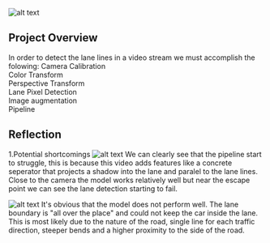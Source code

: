 ![alt text](videos/project_video_augmented.gif "Result")

## Project Overview

In order to detect the lane lines in a video stream we must accomplish the folowing:
Camera Calibration<br>
Color Transform<br>
Perspective Transform<br>
Lane Pixel Detection<br>
Image augmentation<br>
Pipeline<br>

## Reflection
1.Potential shortcomings 
![alt text](videos/challenge_video_augmented.gif "Result")
We can clearly see that the pipeline start to struggle, this is because this video adds features like a concrete seperator that projects a shadow into the lane and paralel to the lane lines. Close to the camera the model works relatively well but near the escape point we can see the lane detection starting to fail.<br>

![alt text](videos/harder_challenge_video_augmented.gif "Result")
It's obvious that the model does not perform well. The lane boundary is "all over the place" and could not keep the car inside the lane. This is most likely due to the nature of the road, single line for each traffic direction, steeper bends and a higher proximity to the side of the road.
